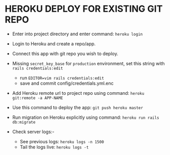# HEROKU DEPLOY FOR EXISTING GIT REPO

* Enter into project directory and enter command:
    `heroku login`

* Login to Heroku and create a repo/app.

* Connect this app with git repo you wish to deploy.

* Missing `secret_key_base` for `production` environment, set this string with `rails credentials:edit`
    *   run `EDITOR=vim rails credentials:edit`
    *   save and commit config/credentials.yml.enc

* Add Heroku remote url to project repo using command:
    `heroku git:remote -a APP-NAME`

* Use this command to deploy the app:
    `git push heroku master`

* Run migration on Heroku explicitly using command:
    `heroku run rails db:migrate`


* Check server logs:-
    * See previous logs: `heroku logs -n 1500`
    * Tail the logs live: `heroku logs -t`
